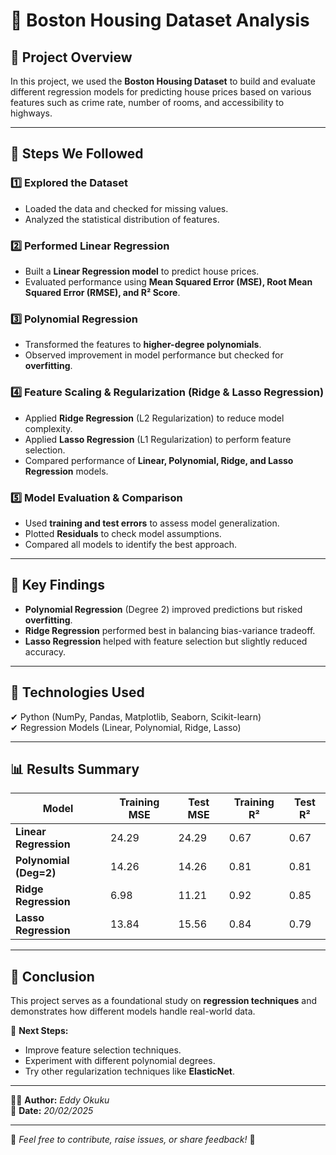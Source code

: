 # 🏡 Boston Housing Dataset Analysis

## 📌 Project Overview
In this project, we used the **Boston Housing Dataset** to build and evaluate different regression models for predicting house prices based on various features such as crime rate, number of rooms, and accessibility to highways.

---

## 🔹 Steps We Followed  

### 1️⃣ **Explored the Dataset**  
- Loaded the data and checked for missing values.  
- Analyzed the statistical distribution of features.  

### 2️⃣ **Performed Linear Regression**  
- Built a **Linear Regression model** to predict house prices.  
- Evaluated performance using **Mean Squared Error (MSE), Root Mean Squared Error (RMSE), and R² Score**.  

### 3️⃣ **Polynomial Regression**  
- Transformed the features to **higher-degree polynomials**.  
- Observed improvement in model performance but checked for **overfitting**.  

### 4️⃣ **Feature Scaling & Regularization (Ridge & Lasso Regression)**  
- Applied **Ridge Regression** (L2 Regularization) to reduce model complexity.  
- Applied **Lasso Regression** (L1 Regularization) to perform feature selection.  
- Compared performance of **Linear, Polynomial, Ridge, and Lasso Regression** models.  

### 5️⃣ **Model Evaluation & Comparison**  
- Used **training and test errors** to assess model generalization.  
- Plotted **Residuals** to check model assumptions.  
- Compared all models to identify the best approach.  

---

## 🔹 Key Findings
- **Polynomial Regression** (Degree 2) improved predictions but risked **overfitting**.  
- **Ridge Regression** performed best in balancing bias-variance tradeoff.  
- **Lasso Regression** helped with feature selection but slightly reduced accuracy.  

---

## 📂 Technologies Used
✔ Python (NumPy, Pandas, Matplotlib, Seaborn, Scikit-learn)  
✔ Regression Models (Linear, Polynomial, Ridge, Lasso)  

---

## 📊 Results Summary  

| Model                | Training MSE | Test MSE | Training R² | Test R² |
|----------------------|-------------|---------|------------|---------|
| **Linear Regression** | 24.29       | 24.29   | 0.67       | 0.67    |
| **Polynomial (Deg=2)** | 14.26      | 14.26   | 0.81       | 0.81    |
| **Ridge Regression**  | 6.98        | 11.21   | 0.92       | 0.85    |
| **Lasso Regression**  | 13.84       | 15.56   | 0.84       | 0.79    |

---

## 🚀 Conclusion  
This project serves as a foundational study on **regression techniques** and demonstrates how different models handle real-world data.  

📌 **Next Steps:**  
- Improve feature selection techniques.  
- Experiment with different polynomial degrees.  
- Try other regularization techniques like **ElasticNet**.  

---

👨‍💻 **Author:** _Eddy Okuku_  
📅 **Date:** _20/02/2025_   

---

📝 *Feel free to contribute, raise issues, or share feedback!* 🚀  

